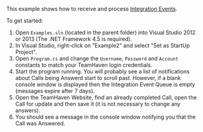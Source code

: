 This example shows how to receive and process [Integration Events](https://github.com/teamhaven/WebAPI/wiki/Integration-Events).

To get started:

1. Open `Examples.sln` (located in the parent folder) into Visual Studio 2012 or 2013 (The .NET Framework 4.5 is required).  
2. In Visual Studio, right-click on "Example2" and select "Set as StartUp Project".  
3. Open `Program.cs` and change the `Username`, `Password` and `Account` constants to match your TeamHaven login credentials.  
4. Start the program running. You will probably see a list of notifications about Calls being Answerd start to scroll past. However, if a blank console window is displayed then the Integration Event Queue is empty (messages expire after 7 days).  
5. Open the TeamHaven Website, find an already completed Call, open the Call for update and then save it (it is not necessary to change any answers).  
6. You should see a message in the console window notifying you that the Call was Answered.  
